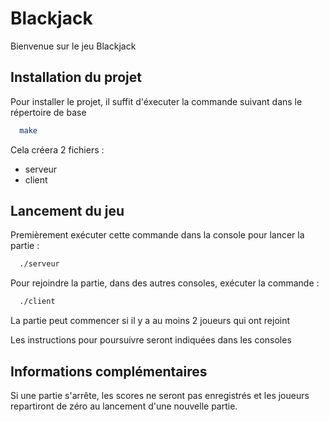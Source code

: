 # Blackjack

Bienvenue sur le jeu Blackjack

## Installation du projet

Pour installer le projet, il suffit d'éxecuter la commande suivant dans le répertoire de base
```bash
  make
```

Cela créera 2 fichiers :
- serveur
- client

## Lancement du jeu

Premièrement exécuter cette commande dans la console pour lancer la partie :
```bash
  ./serveur
```

Pour rejoindre la partie, dans des autres consoles, exécuter la commande : 
```bash
  ./client  
```

La partie peut commencer si il y a au moins 2 joueurs qui ont rejoint

Les instructions pour poursuivre seront indiquées dans les consoles

## Informations complémentaires

Si une partie s'arrête, les scores ne seront pas enregistrés et les joueurs repartiront de zéro au lancement d'une nouvelle partie.
